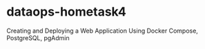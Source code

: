 # dataops-hometask4
Creating and Deploying a Web Application
Using Docker Compose, PostgreSQL, pgAdmin
